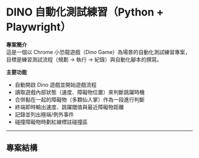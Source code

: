 # DINO 自動化測試練習（Python + Playwright）

**專案簡介**  
這是一個以 Chrome 小恐龍遊戲（Dino Game）為場景的自動化測試練習專案，目標是練習測試流程（規劃 → 執行 → 紀錄）與自動化腳本的撰寫。

**主要功能**
- 自動開啟 Dino 遊戲並開始遊戲流程
- 讀取遊戲內部狀態（速度、障礙物位置）來判斷跳躍時機
- 合併黏在一起的障礙物（多顆仙人掌）作為一段進行判斷
- 終端即時輸出速度、跳躍閾值與最近障礙物距離
- 記錄並列出極端/例外事件
- 碰撞障礙物時劃紅線標註碰撞區
---

## 專案結構
